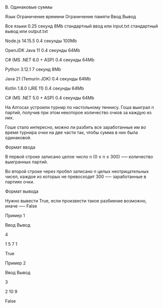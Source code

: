B. Одинаковые суммы

Язык	Ограничение времени	Ограничение памяти	Ввод	Вывод

Все языки	0.25 секунд	8Mb	стандартный ввод или input.txt	стандартный вывод или output.txt

Node.js 14.15.5	0.4 секунды	100Mb

OpenJDK Java 11	0.4 секунды	64Mb

C# (MS .NET 6.0 + ASP)	0.4 секунды	64Mb

Python 3.12.1	7 секунд	8Mb

Java 21 (Temurin JDK)	0.4 секунды	64Mb

Kotlin 1.8.0 (JRE 11)	0.4 секунды	64Mb

C# (MS .NET 5.0 + ASP)	0.4 секунды	64Mb

На Алгосах устроили турнир по настольному теннису.
Гоша выиграл n партий, получив при этом некоторое количество очков за каждую из них.

Гоше стало интересно, можно ли разбить все заработанные им 
во время турнира очки на две части так, чтобы сумма в них была одинаковой.

Формат ввода

В первой строке записано целое число n (0 ≤ n ≤ 300) –— количество выигранных партий.

Во второй строке через пробел записано n целых неотрицательных чисел, 
каждое из которых не превосходит 300 –— заработанные в партиях очки.

Формат вывода

Нужно вывести True, если произвести такое разбиение возможно, иначе —– False

Пример 1

Ввод	Вывод

4

1 5 7 1

True

Пример 2

Ввод	Вывод

3

2 10 9

False
